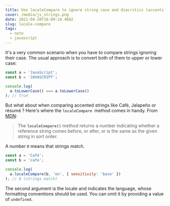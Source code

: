 ```yaml
---
title: Use localeCompare to ignore string case and diacritics (accents)
cover: /media/js_strings.png
date: 2021-04-28T16:09:24.468Z
slug: locale-compare
tags:
  - note
  - javascript
---
```

It's a very common scenario when you have to compare strings ignoring their case. The usual approach is to convert both of them to upper or lower case:

```javascript
const a = 'JavaScript';
const b = 'JAVASCRIPT';

console.log(
  a.toLowerCase() === a.toLowerCase()
); // true
```

But what about when comparing accented strings like Café, Jalapeño or résumé ? Here's where the `localeCompare `method comes in handy. From [MDN](https://developer.mozilla.org/en-US/docs/Web/JavaScript/Reference/Global_Objects/String/localeCompare):

> The **`localeCompare()`** method returns a number indicating whether a reference string comes before, or after, or is the same as the given string in sort order.

A number `0` means that strings match.

```javascript
const a = 'Café';
const b = 'cafe';

console.log(
  a.localeCompare(b, 'en', { sensitivity: 'base' })
); // 0 (strings match)
```

The second argument is the locale and indicates the language, whose formatting conventions should be used. You can omit it by providing a value of `undefined`.